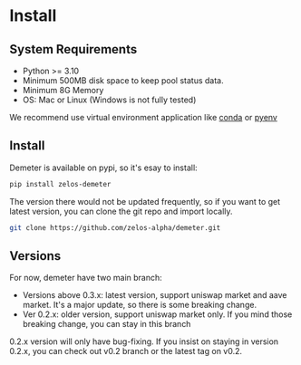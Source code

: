 # Install

## System Requirements

* Python >= 3.10
* Minimum 500MB disk space to keep pool status data.
* Minimum 8G Memory
* OS: Mac or Linux (Windows is not fully tested)

We recommend use virtual environment application like [conda](https://docs.conda.io/projects/conda/en/latest/) or [pyenv](https://github.com/pyenv/pyenv) 

## Install

Demeter is available on pypi, so it's esay to install: 

```bash
pip install zelos-demeter
```

The version there would not be updated frequently, so if you want to get latest version, you can clone the git repo and import locally.

```bash
git clone https://github.com/zelos-alpha/demeter.git
```

## Versions

For now, demeter have two main branch: 

* Versions above 0.3.x: latest version, support uniswap market and aave market. It's a major update, so there is some breaking change. 
* Ver 0.2.x: older version, support uniswap market only. If you mind those breaking change, you can stay in this branch

0.2.x version will only have bug-fixing. If you insist on staying in version 0.2.x, you can check out v0.2 branch or the latest tag on v0.2.


